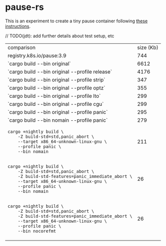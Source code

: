 # pause-rs

This is an experiment to create a tiny pause container following
[these instructions](https://github.com/johnthagen/min-sized-rust/blob/fdfd162f63a1e6dbaad4e866dc0d3089f4214a1e/README.md).

// TODO(jdt): add further details about test setup, etc

<table>
<tr>
<td>comparison</td><td>size (Kb)</td>
<tr>

<tr>
<td>registry.k8s.io/pause:3.9</td><td>744</td>
<tr>

<tr>
<td>`cargo build --bin original`</td><td>6612</td>
<tr>

<tr>
<td>`cargo build --bin original --profile release`</td><td>4176</td>
<tr>

<tr>
<td>`cargo build --bin original --profile strip`</td><td>347</td>
<tr>

<tr>
<td>`cargo build --bin original --profile optz`</td><td>355</td>
<tr>

<tr>
<td>`cargo build --bin original --profile lto`</td><td>299</td>
<tr>

<tr>
<td>`cargo build --bin original --profile cgu`</td><td>299</td>
<tr>

<tr>
<td>`cargo build --bin original --profile panic`</td><td>295</td>
<tr>

<tr>
<td>`cargo build --bin nomain --profile panic`</td><td>279</td>
<tr>

<tr>
<td>

```
cargo +nightly build \
    -Z build-std=std,panic_abort \
    --target x86_64-unknown-linux-gnu \
    --profile panic \
    --bin nomain
```

</td><td>211</td>
<tr>

<tr>
<td>

```
cargo +nightly build \
    -Z build-std=std,panic_abort \
    -Z build-std-features=panic_immediate_abort \
    --target x86_64-unknown-linux-gnu \
    --profile panic \
    --bin nomain
```

</td><td>26</td>
<tr>

<tr>
<td>

```
cargo +nightly build \
    -Z build-std=std,panic_abort \
    -Z build-std-features=panic_immediate_abort \
    --target x86_64-unknown-linux-gnu \
    --profile panic \
    --bin nocorefmt
```

</td><td>26</td>
<tr>

<tr>
<td></td><td></td>
<tr>
</table>
